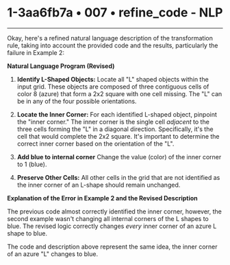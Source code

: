 # 1-3aa6fb7a • 007 • refine_code - NLP

---
Okay, here's a refined natural language description of the transformation rule, taking into account the provided code and the results, particularly the failure in Example 2:

**Natural Language Program (Revised)**

1.  **Identify L-Shaped Objects:** Locate all "L" shaped objects within the input grid. These objects are composed of three contiguous cells of color 8 (azure) that form a 2x2 square with one cell missing. The "L" can be in any of the four possible orientations.

2.  **Locate the Inner Corner:** For each identified L-shaped object, pinpoint the "inner corner." The inner corner is the single cell *adjacent* to the three cells forming the "L" in a diagonal direction. Specifically, it's the cell that would complete the 2x2 square. It's important to determine the correct inner corner based on the orientation of the "L".

3. **Add blue to internal corner** Change the value (color) of the inner corner to 1 (blue).

4.  **Preserve Other Cells:** All other cells in the grid that are not identified as the inner corner of an L-shape should remain unchanged.

**Explanation of the Error in Example 2 and the Revised Description**

The previous code almost correctly identified the inner corner, however, the second example wasn't changing all internal corners of the L shapes to blue. The revised logic correctly changes *every* inner corner of an azure L shape to blue.

The code and description above represent the same idea, the inner corner of an azure "L" changes to blue.

